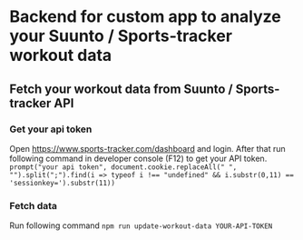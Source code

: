 # Backend for custom app to analyze your Suunto / Sports-tracker workout data

## Fetch your workout data from Suunto / Sports-tracker API

### Get your api token

Open https://www.sports-tracker.com/dashboard and login. After that run following command in developer console (F12) to get your API token.
`prompt("your api token", document.cookie.replaceAll(" ", "").split(";").find(i => typeof i !== "undefined" && i.substr(0,11) == 'sessionkey=').substr(11))`

### Fetch data

Run following command
`npm run update-workout-data YOUR-API-TOKEN`
